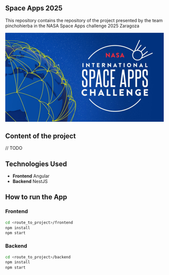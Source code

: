 ## Space Apps 2025

This repository contains the repository of the project presented by the team pinchohierba in the NASA Space Apps challenge 2025 Zaragoza

![NASA logo](assets/NASA_logo.jpg)

## Content of the project

// TODO

## Technologies Used

- **Frontend** Angular
- **Backend** NestJS
  

## How to run the App

### Frontend

```bash
cd <route_to_project>/frontend
npm install
npm start
```

### Backend

```bash
cd <route_to_project>/backend
npm install
npm start
```
